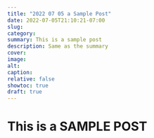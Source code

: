 ```yaml
---
title: "2022 07 05 a Sample Post"
date: 2022-07-05T21:10:21-07:00
slug:
category:
summary: This is a sample post
description: Same as the summary
cover:
image:
alt:
caption:
relative: false
showtoc: true
draft: true
---
```

# This is a **SAMPLE POST**